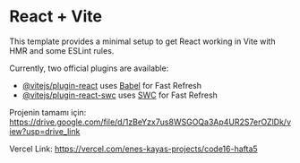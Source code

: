 # React + Vite

This template provides a minimal setup to get React working in Vite with HMR and some ESLint rules.

Currently, two official plugins are available:

- [@vitejs/plugin-react](https://github.com/vitejs/vite-plugin-react/blob/main/packages/plugin-react/README.md) uses [Babel](https://babeljs.io/) for Fast Refresh
- [@vitejs/plugin-react-swc](https://github.com/vitejs/vite-plugin-react-swc) uses [SWC](https://swc.rs/) for Fast Refresh

Projenin tamamı için:  https://drive.google.com/file/d/1zBeYzx7us8WSGOQa3Ap4UR2S7erOZlDk/view?usp=drive_link

Vercel Link:  https://vercel.com/enes-kayas-projects/code16-hafta5
